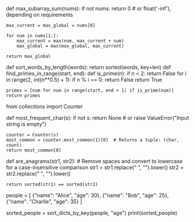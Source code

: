 def max_subarray_sum(nums):
    if not nums:
        return 0  # or float('-inf'), depending on requirements

    max_current = max_global = nums[0]

    for num in nums[1:]:
        max_current = max(num, max_current + num)
        max_global = max(max_global, max_current)

    return max_global
def sort_words_by_length(words):
    return sorted(words, key=len)
def find_primes_in_range(start, end):
    def is_prime(n):
        if n < 2:
            return False
        for i in range(2, int(n**0.5) + 1):
            if n % i == 0:
                return False
        return True

    primes = [num for num in range(start, end + 1) if is_prime(num)]
    return primes
from collections import Counter

def most_frequent_char(s):
    if not s:
        return None  # or raise ValueError("Input string is empty")
    
    counter = Counter(s)
    most_common = counter.most_common(1)[0]  # Returns a tuple: (char, count)
    return most_common[0]
def are_anagrams(str1, str2):
    # Remove spaces and convert to lowercase for a case-insensitive comparison
    str1 = str1.replace(" ", "").lower()
    str2 = str2.replace(" ", "").lower()
    
    return sorted(str1) == sorted(str2)
people = [
    {"name": "Alice", "age": 30},
    {"name": "Bob", "age": 25},
    {"name": "Charlie", "age": 35}
]

sorted_people = sort_dicts_by_key(people, "age")
print(sorted_people)
